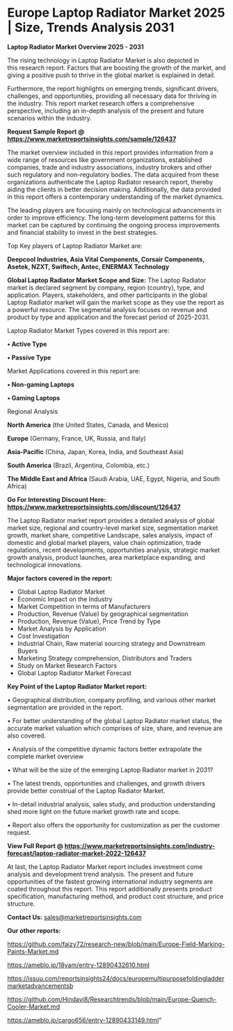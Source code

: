 # Europe Laptop Radiator Market 2025 | Size, Trends Analysis 2031

<Strong> Laptop Radiator Market Overview 2025 - 2031</strong>

The rising technology in Laptop Radiator Market is also depicted in this research report. Factors that are boosting the growth of the market, and giving a positive push to thrive in the global market is explained in detail.

Furthermore, the report highlights on emerging trends, significant drivers, challenges, and opportunities, providing all necessary data for thriving in the industry. This report market research offers a comprehensive perspective, including an in-depth analysis of the present and future scenarios within the industry.

<strong>Request Sample Report @ <a href=https://www.marketreportsinsights.com/sample/126437>https://www.marketreportsinsights.com/sample/126437</a></strong>

The market overview included in this report provides information from a wide range of resources like government organizations, established companies, trade and industry associations, industry brokers and other such regulatory and non-regulatory bodies. The data acquired from these organizations authenticate the Laptop Radiator research report, thereby aiding the clients in better decision making. Additionally, the data provided in this report offers a contemporary understanding of the market dynamics.

The leading players are focusing mainly on technological advancements in order to improve efficiency. The long-term development patterns for this market can be captured by continuing the ongoing process improvements and financial stability to invest in the best strategies.

Top Key players of Laptop Radiator Market are:

<strong>Deepcool Industries, Asia Vital Components, Corsair Components, Asetek, NZXT, Swiftech, Antec, ENERMAX Technology</strong>

<strong><b>Global Laptop Radiator Market Scope and Size:</b></strong>
The Laptop Radiator market is declared segment by company, region (country), type, and application. Players, stakeholders, and other participants in the global Laptop Radiator market will gain the market scope as they use the report as a powerful resource. The segmental analysis focuses on revenue and product by type and application and the forecast period of 2025-2031.

Laptop Radiator Market Types covered in this report are:

<strong>• Active Type

• Passive Type</strong>

Market Applications covered in this report are:

<strong>• Non-gaming Laptops

• Gaming Laptops</strong> 

Regional Analysis

<strong>North America</strong> (the United States, Canada, and Mexico)

<strong>Europe</strong> (Germany, France, UK, Russia, and Italy)

<strong>Asia-Pacific</strong> (China, Japan, Korea, India, and Southeast Asia)

<strong>South America</strong> (Brazil, Argentina, Colombia, etc.)

<strong>The Middle East and Africa</strong> (Saudi Arabia, UAE, Egypt, Nigeria, and South Africa)

<strong>Go For Interesting Discount Here: <a href=https://www.marketreportsinsights.com/discount/126437>https://www.marketreportsinsights.com/discount/126437</a></strong>

The Laptop Radiator market report provides a detailed analysis of global market size, regional and country-level market size, segmentation market growth, market share, competitive Landscape, sales analysis, impact of domestic and global market players, value chain optimization, trade regulations, recent developments, opportunities analysis, strategic market growth analysis, product launches, area marketplace expanding, and technological innovations.

<strong><b>Major factors covered in the report:</b></strong>
<ul>
  <li>Global Laptop Radiator Market </li>
  <li>Economic Impact on the Industry</li>
  <li>Market Competition in terms of Manufacturers</li>
  <li>Production, Revenue (Value) by geographical segmentation</li>
  <li>Production, Revenue (Value), Price Trend by Type</li>
  <li>Market Analysis by Application</li>
  <li>Cost Investigation</li>
  <li>Industrial Chain, Raw material sourcing strategy and Downstream Buyers</li>
  <li>Marketing Strategy comprehension, Distributors and Traders</li>
  <li>Study on Market Research Factors</li>
  <li>Global Laptop Radiator Market Forecast</li>
</ul>

<strong><b>Key Point of the Laptop Radiator Market report:</b></strong>

• Geographical distribution, company profiling, and various other market segmentation are provided in the report.

• For better understanding of the global Laptop Radiator market status, the accurate market valuation which comprises of size, share, and revenue are also covered.

• Analysis of the competitive dynamic factors better extrapolate the complete market overview

• What will be the size of the emerging Laptop Radiator market in 2031?

• The latest trends, opportunities and challenges, and growth drivers provide better construal of the Laptop Radiator Market.

• In-detail industrial analysis, sales study, and production understanding shed more light on the future market growth rate and scope.

• Report also offers the opportunity for customization as per the customer request.

<strong><b>View Full Report @ <a href=https://www.marketreportsinsights.com/industry-forecast/laptop-radiator-market-2022-126437>https://www.marketreportsinsights.com/industry-forecast/laptop-radiator-market-2022-126437</a></b></strong>


At last, the Laptop Radiator Market report includes investment come analysis and development trend analysis. The present and future opportunities of the fastest growing international industry segments are coated throughout this report. This report additionally presents product specification, manufacturing method, and product cost structure, and price structure.

<strong>Contact Us:</strong>
sales@marketreportsinsights.com

<strong>Our other reports:</strong>

<a href=https://github.com/faizy72/research-new/blob/main/Europe-Field-Marking-Paints-Market.md>https://github.com/faizy72/research-new/blob/main/Europe-Field-Marking-Paints-Market.md</a>

<a href=https://ameblo.jp/18yam/entry-12890432610.html>https://ameblo.jp/18yam/entry-12890432610.html</a>

<a href=https://issuu.com/reportsinsights24/docs/europemultipurposefoldingladdermarketadvancementsb>https://issuu.com/reportsinsights24/docs/europemultipurposefoldingladdermarketadvancementsb</a>

<a href=https://github.com/Hindavi8/Researchtrends/blob/main/Europe-Quench-Cooler-Market.md>https://github.com/Hindavi8/Researchtrends/blob/main/Europe-Quench-Cooler-Market.md</a>

<a href=https://ameblo.jp/cargo656/entry-12890433149.html>https://ameblo.jp/cargo656/entry-12890433149.html</a>"
